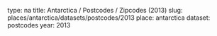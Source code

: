 type: na
title: Antarctica / Postcodes / Zipcodes (2013)
slug: places/antarctica/datasets/postcodes/2013
place: antarctica
dataset: postcodes
year: 2013
